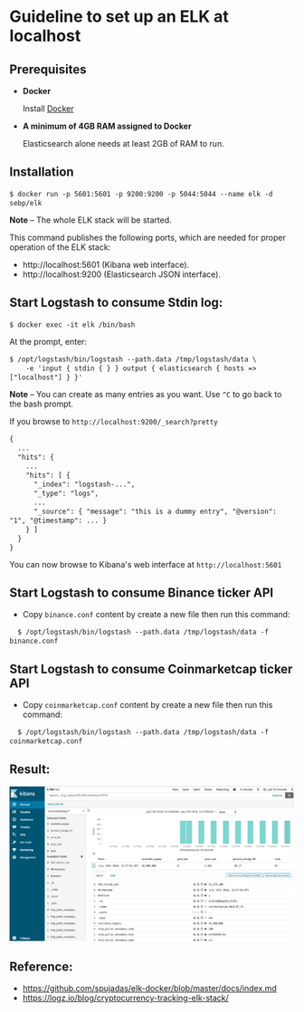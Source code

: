 # Guideline to set up an ELK at localhost



## Prerequisites

- **Docker**

	Install [Docker](https://docker.com/)

- **A minimum of 4GB RAM assigned to Docker**

	Elasticsearch alone needs at least 2GB of RAM to run.


## Installation

	$ docker run -p 5601:5601 -p 9200:9200 -p 5044:5044 --name elk -d sebp/elk

 **Note** – The whole ELK stack will be started.

This command publishes the following ports, which are needed for proper operation of the ELK stack:

- http://localhost:5601 (Kibana web interface).
- http://localhost:9200 (Elasticsearch JSON interface).

## Start Logstash to consume Stdin log:

	$ docker exec -it elk /bin/bash

At the prompt, enter:

	$ /opt/logstash/bin/logstash --path.data /tmp/logstash/data \
		-e 'input { stdin { } } output { elasticsearch { hosts => ["localhost"] } }'

  **Note** – You can create as many entries as you want. Use `^C` to go back to the bash prompt.

If you browse to `http://localhost:9200/_search?pretty`

	{
	  ...
	  "hits": {
	    ...
	    "hits": [ {
	      "_index": "logstash-...",
	      "_type": "logs",
	      ...
	      "_source": { "message": "this is a dummy entry", "@version": "1", "@timestamp": ... }
	    } ]
	  }
	}

You can now browse to Kibana's web interface at `http://localhost:5601`

## Start Logstash to consume Binance ticker API

*  Copy `binance.conf` content by create a new file then run this command:
```
  $ /opt/logstash/bin/logstash --path.data /tmp/logstash/data -f binance.conf
```

## Start Logstash to consume Coinmarketcap ticker API

*  Copy `coinmarketcap.conf` content by create a new file then run this command:
```
  $ /opt/logstash/bin/logstash --path.data /tmp/logstash/data -f coinmarketcap.conf
```

## Result:

   ![Screenshot](coinmarketcap.png)

## Reference:

* https://github.com/spujadas/elk-docker/blob/master/docs/index.md
* https://logz.io/blog/cryptocurrency-tracking-elk-stack/
